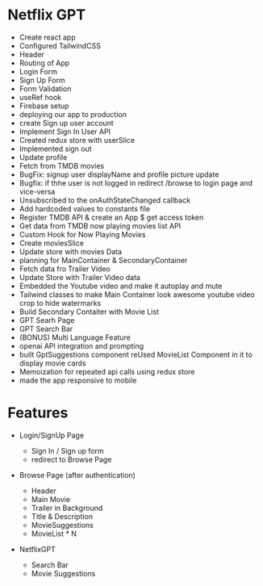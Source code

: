 # Netflix GPT

- Create react app
- Configured TailwindCSS
- Header
- Routing of App
- Login Form
- Sign Up Form
- Form Validation
- useRef hook
- Firebase setup
- deploying our app to production
- create Sign up user account
- Implement Sign In User API
- Created redux store with userSlice
- Implemented sign out
- Update profile
- Fetch from TMDB movies
- BugFix: signup user displayName and profile picture update
- Bugfix: if thhe user is not logged in redirect /browse to login page and vice-versa
- Unsubscribed to the onAuthStateChanged callback
- Add hardcoded values to constants file
- Register TMDB API & create an App $ get access token
- Get data from TMDB now playing movies list API
- Custom Hook for Now Playing Movies
- Create moviesSlice
- Update store with movies Data
- planning for MainContainer & SecondaryContainer
- Fetch data fro Trailer Video
- Update Store with Trailer Video data
- Embedded the Youtube video and make it autoplay and mute
- Tailwind classes to make Main Container look awesome youtube video crop to hide watermarks
- Build Secondary Contaiter with Movie List
- GPT Searh Page
- GPT Search Bar
- (BONUS) Multi Language Feature
- openai API integration and prompting
- built GptSuggestions component reUsed MovieList Component in it to display movie cards
- Memoization for repeated api calls using redux store
- made the app responsive to mobile

# Features

- Login/SignUp Page

  - Sign In / Sign up form
  - redirect to Browse Page

- Browse Page (after authentication)

  - Header
  - Main Movie
  - Trailer in Background
  - Title & Description
  - MovieSuggestions
  - MovieList \* N

- NetflixGPT

  - Search Bar
  - Movie Suggestions
